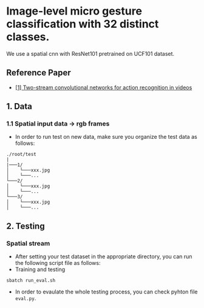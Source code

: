 # Image-level micro gesture classification with 32 distinct classes.
We use a spatial cnn with ResNet101 pretrained on UCF101 dataset.
## Reference Paper
*  [[1] Two-stream convolutional networks for action recognition in videos](http://papers.nips.cc/paper/5353-two-stream-convolutional)

## 1. Data
  ### 1.1 Spatial input data -> rgb frames
  * In order to run test on new data, make sure you organize the test data as follows:
  ```
  ./root/test
  |
  |───1/
  │    └───xxx.jpg
  │    └───...
  └───2/
  │    └───xxx.jpg
  │    └───...
  └───3/
  │    └───xxx.jpg
  │    └───...
  ```

## 2. Testing 
  ### Spatial stream
 * After setting your test dataset in the appropriate directory, you can run the following script file as follows:
 * Training and testing
 ```
 sbatch run_eval.sh
 ```
 * In order to evaulate the whole testing process, you can check pyhton file `eval.py`.

 
